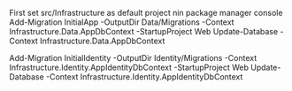 First set src/Infrastructure as default project nin package manager console
Add-Migration InitialApp -OutputDir Data/Migrations -Context Infrastructure.Data.AppDbContext -StartupProject Web
Update-Database -Context Infrastructure.Data.AppDbContext


Add-Migration InitialIdentity -OutputDir Identity/Migrations -Context Infrastructure.Identity.AppIdentityDbContext -StartupProject Web
Update-Database -Context Infrastructure.Identity.AppIdentityDbContext